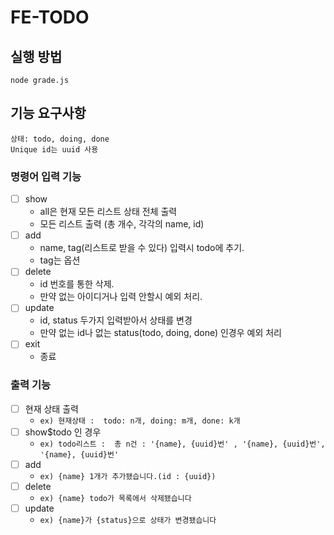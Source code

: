 # FE-TODO

## 실행 방법

```
node grade.js
```

## 기능 요구사항

    상태: todo, doing, done
    Unique id는 uuid 사용

### 명령어 입력 기능

- [ ] show
  - all은 현재 모든 리스트 상태 전체 출력
  - 모든 리스트 출력 (총 개수, 각각의 name, id)
- [ ] add
  - name, tag(리스트로 받을 수 있다) 입력시 todo에 추기.
  - tag는 옵션
- [ ] delete
  - id 번호를 통한 삭제.
  - 만약 없는 아이디거나 입력 안할시 예외 처리.
- [ ] update
  - id, status 두가지 입력받아서 상태를 변경
  - 만약 없는 id나 없는 status(todo, doing, done) 인경우 예외 처리
- [ ] exit
  - 종료

### 출력 기능

- [ ] 현재 상태 출력
  - `ex) 현재상태 :  todo: n개, doing: m개, done: k개`
- [ ] show$todo 인 경우
  - `ex) todo리스트 :  총 n건 : '{name}, {uuid}번' , '{name}, {uuid}번', '{name}, {uuid}번'`
- [ ] add
  - `ex) {name} 1개가 추가됐습니다.(id : {uuid})`
- [ ] delete
  - `ex) {name} todo가 목록에서 삭제됐습니다`
- [ ] update
  - `ex) {name}가 {status}으로 상태가 변경됐습니다`
